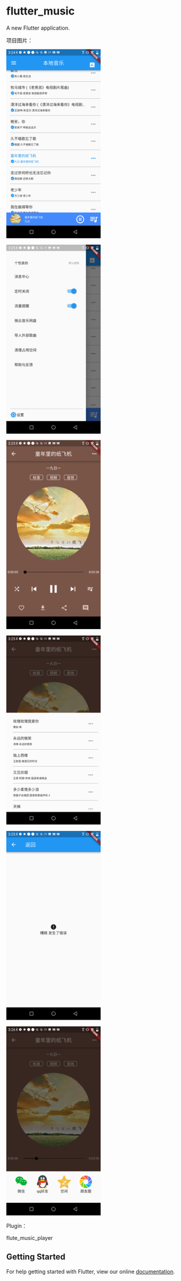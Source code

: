 # flutter_music

A new Flutter application.

项目图片：
<p>
    <img src="https://github.com/yuanper/flutter_music/blob/master/20181207-152456.png" alt="Sample"  width="250">
</p>

<p>
    <img src="https://github.com/yuanper/flutter_music/blob/master/20181207-152510.png" alt="Sample"  width="250">
</p>
<p>
    <img src="https://github.com/yuanper/flutter_music/blob/master/20181207-152529.png" alt="Sample"  width="250">
</p>
<p>
    <img src="https://github.com/yuanper/flutter_music/blob/master/20181207-152540.png" alt="Sample"  width="250">
</p>
<p>
    <img src="https://github.com/yuanper/flutter_music/blob/master/20181207-152550.png" alt="Sample"  width="250">
</p>
<p>
    <img src="https://github.com/yuanper/flutter_music/blob/master/20181207-152610.png" alt="Sample"  width="250">
</p>

Plugin：

  flute_music_player
  
## Getting Started

For help getting started with Flutter, view our online
[documentation](https://flutter.io/).
